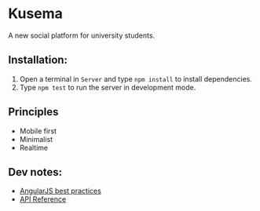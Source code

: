 # Kusema
A new social platform for university students.

## Installation:
1. Open a terminal in `Server` and type `npm install` to install dependencies.
2. Type `npm test` to run the server in development mode.

## Principles
- Mobile first
- Minimalist
- Realtime

## Dev notes:
- [AngularJS best practices](https://github.com/mgechev/angularjs-style-guide)
- [API Reference](https://github.com/nathansherburn/kusema/wiki/API-Reference)
